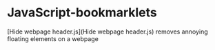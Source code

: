 # JavaScript-bookmarklets
[Hide webpage header.js](Hide webpage header.js) removes annoying floating elements on a webpage
